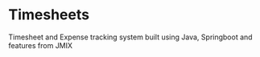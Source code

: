 # Timesheets

Timesheet and Expense tracking system built using Java, Springboot and features from JMIX 

